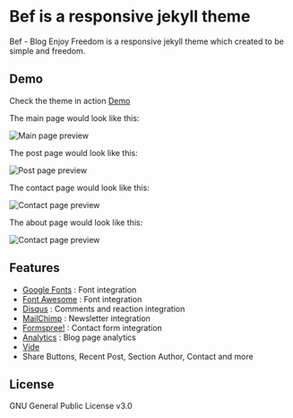 # Bef is a responsive jekyll theme

Bef - Blog Enjoy Freedom is a responsive jekyll theme which created to be simple and freedom.

## Demo

Check the theme in action [Demo](https://raghavi101.github.io)

The main page would look like this:

![Main page preview](https://github.com/raghavi101/raghavi101.github.io/blob/master/assets/img/main_page.jpg?raw=true)

The post page would look like this:

![Post page preview](https://github.com/raghavi101/raghavi101.github.io/blob/master/assets/img/post_page.jpg?raw=true)

The contact page would look like this:

![Contact page preview](https://github.com/raghavi101/raghavi101.github.io/blob/master/assets/img/contact_page.jpg?raw=true)

The about page would look like this:

![Contact page preview](https://github.com/raghavi101/raghavi101.github.io/blob/master/assets/img/about_page.jpg?raw=true)


## Features

- [Google Fonts](https://fonts.google.com/) : Font integration
- [Font Awesome](http://fontawesome.io/) : Font integration
- [Disqus](https://disqus.com/) : Comments and reaction integration
- [MailChimp](https://mailchimp.com/) : Newsletter integration
- [Formspree!](https://formspree.io/) : Contact form integration
- [Analytics](https://analytics.google.com/analytics/web/) : Blog page analytics
- [Vide](http://vodkabears.github.io/vide/)
- Share Buttons, Recent Post, Section Author, Contact and more


## License

GNU General Public License v3.0

